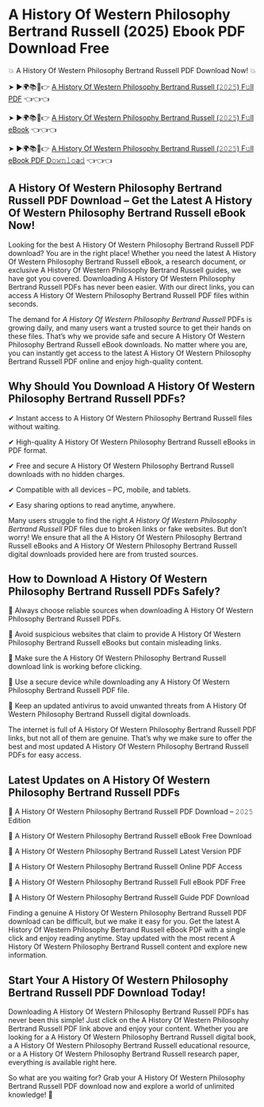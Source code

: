 # A History Of Western Philosophy Bertrand Russell (2025) Ebook PDF Download Free

💥 A History Of Western Philosophy Bertrand Russell PDF Download Now! 💥

➤ ►🌍📚📱👉 [A History Of Western Philosophy Bertrand Russell (𝟸𝟶𝟸𝟻) F𝚞ll PDF](https://getpdf.xyz/a-history-of-western-philosophy-bertrand-russell) 👈👈👈


➤ ►🌍📚📱👉 [A History Of Western Philosophy Bertrand Russell (𝟸𝟶𝟸𝟻) F𝚞ll eBook](https://getpdf.xyz/a-history-of-western-philosophy-bertrand-russell) 👈👈👈


➤ ►🌍📚📱👉 [A History Of Western Philosophy Bertrand Russell (𝟸𝟶𝟸𝟻) F𝚞ll eBook PDF D𝚘𝚠𝚗𝚕𝚘a𝚍](https://getpdf.xyz/a-history-of-western-philosophy-bertrand-russell) 👈👈👈


## A History Of Western Philosophy Bertrand Russell PDF Download – Get the Latest A History Of Western Philosophy Bertrand Russell eBook Now!

Looking for the best A History Of Western Philosophy Bertrand Russell PDF download? You are in the right place! Whether you need the latest A History Of Western Philosophy Bertrand Russell eBook, a research document, or exclusive A History Of Western Philosophy Bertrand Russell guides, we have got you covered. Downloading A History Of Western Philosophy Bertrand Russell PDFs has never been easier. With our direct links, you can access A History Of Western Philosophy Bertrand Russell PDF files within seconds.

The demand for *A History Of Western Philosophy Bertrand Russell* PDFs is growing daily, and many users want a trusted source to get their hands on these files. That’s why we provide safe and secure A History Of Western Philosophy Bertrand Russell eBook downloads. No matter where you are, you can instantly get access to the latest A History Of Western Philosophy Bertrand Russell PDF online and enjoy high-quality content.

## Why Should You Download A History Of Western Philosophy Bertrand Russell PDFs?

✔ Instant access to A History Of Western Philosophy Bertrand Russell files without waiting.

✔ High-quality A History Of Western Philosophy Bertrand Russell eBooks in PDF format.

✔ Free and secure A History Of Western Philosophy Bertrand Russell downloads with no hidden charges.

✔ Compatible with all devices – PC, mobile, and tablets.

✔ Easy sharing options to read anytime, anywhere.

Many users struggle to find the right *A History Of Western Philosophy Bertrand Russell* PDF files due to broken links or fake websites. But don’t worry! We ensure that all the A History Of Western Philosophy Bertrand Russell eBooks and A History Of Western Philosophy Bertrand Russell digital downloads provided here are from trusted sources.

## How to Download A History Of Western Philosophy Bertrand Russell PDFs Safely?

📌 Always choose reliable sources when downloading A History Of Western Philosophy Bertrand Russell PDFs.

📌 Avoid suspicious websites that claim to provide A History Of Western Philosophy Bertrand Russell eBooks but contain misleading links.

📌 Make sure the A History Of Western Philosophy Bertrand Russell download link is working before clicking.

📌 Use a secure device while downloading any A History Of Western Philosophy Bertrand Russell PDF file.

📌 Keep an updated antivirus to avoid unwanted threats from A History Of Western Philosophy Bertrand Russell digital downloads.

The internet is full of A History Of Western Philosophy Bertrand Russell PDF links, but not all of them are genuine. That’s why we make sure to offer the best and most updated A History Of Western Philosophy Bertrand Russell PDFs for easy access.

## Latest Updates on A History Of Western Philosophy Bertrand Russell PDFs

🔹 A History Of Western Philosophy Bertrand Russell PDF Download – 𝟸𝟶𝟸𝟻 Edition

🔹 A History Of Western Philosophy Bertrand Russell eBook Free Download

🔹 A History Of Western Philosophy Bertrand Russell Latest Version PDF

🔹 A History Of Western Philosophy Bertrand Russell Online PDF Access

🔹 A History Of Western Philosophy Bertrand Russell Full eBook PDF Free

🔹 A History Of Western Philosophy Bertrand Russell Guide PDF Download

Finding a genuine A History Of Western Philosophy Bertrand Russell PDF download can be difficult, but we make it easy for you. Get the latest A History Of Western Philosophy Bertrand Russell eBook PDF with a single click and enjoy reading anytime. Stay updated with the most recent A History Of Western Philosophy Bertrand Russell content and explore new information.

## Start Your A History Of Western Philosophy Bertrand Russell PDF Download Today!

Downloading A History Of Western Philosophy Bertrand Russell PDFs has never been this simple! Just click on the A History Of Western Philosophy Bertrand Russell PDF link above and enjoy your content. Whether you are looking for a A History Of Western Philosophy Bertrand Russell digital book, a A History Of Western Philosophy Bertrand Russell educational resource, or a A History Of Western Philosophy Bertrand Russell research paper, everything is available right here.

So what are you waiting for? Grab your A History Of Western Philosophy Bertrand Russell PDF download now and explore a world of unlimited knowledge! 🚀